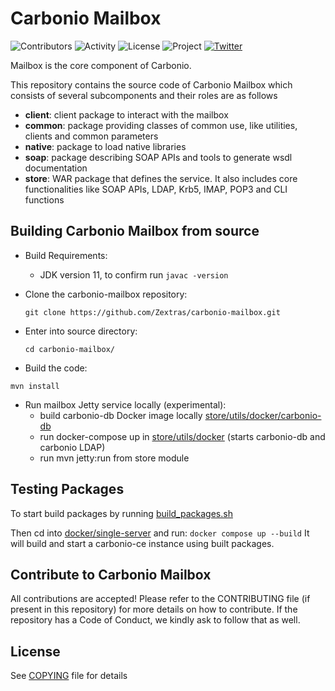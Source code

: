 # Carbonio Mailbox

![Contributors](https://img.shields.io/github/contributors/zextras/carbonio-mailbox "Contributors") ![Activity](https://img.shields.io/github/commit-activity/m/zextras/carbonio-mailbox "Activity") ![License](https://img.shields.io/badge/license-AGPL%203-green
"License") ![Project](https://img.shields.io/badge/project-carbonio-informational
"Project") [![Twitter](https://img.shields.io/twitter/url/https/twitter.com/zextras.svg?style=social&label=Follow%20%40zextras)](https://twitter.com/zextras)

Mailbox is the core component of Carbonio.

This repository contains the source code of Carbonio Mailbox which consists of several subcomponents and their roles are as follows

- **client**: client package to interact with the mailbox
- **common**: package providing classes of common use, like utilities, clients and common parameters
- **native**: package to load native libraries
- **soap**: package describing SOAP APIs and tools to generate wsdl documentation
- **store**: WAR package that defines the service. It also includes core functionalities like SOAP APIs, LDAP, Krb5, IMAP, POP3 and CLI functions

## Building Carbonio Mailbox from source

- Build Requirements:
  - JDK version 11, to confirm run `javac -version`

- Clone the carbonio-mailbox repository:

    `git clone https://github.com/Zextras/carbonio-mailbox.git`

- Enter into source directory:

    `cd carbonio-mailbox/`

- Build the code:

 `mvn install`

- Run mailbox Jetty service locally (experimental):
  - build carbonio-db Docker image locally [store/utils/docker/carbonio-db](store/utils/docker/carbonio-db)
  - run docker-compose up in [store/utils/docker](store/utils/docker) (starts carbonio-db and carbonio LDAP)
  - run mvn jetty:run from store module

## Testing Packages
To start build packages by running [build_packages.sh](build_packages.sh)

Then cd into [docker/single-server](docker/single-server) and run:
`docker compose up --build`
It will build and start a carbonio-ce instance using built packages.

## Contribute to Carbonio Mailbox

All contributions are accepted! Please refer to the CONTRIBUTING file (if present in this repository) for more details on how to contribute. If the repository has a Code of Conduct, we kindly ask to follow that as well.

## License

See [COPYING](COPYING) file for details
